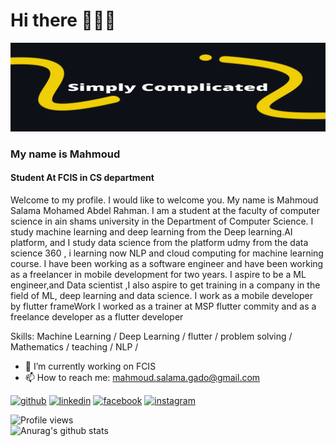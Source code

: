 # Hi there  👋🔥😍
![Student At FCIS in CS department](https://github.com/MahmouddSalama/MahmouddSalama/blob/main/Simply%20complicated%20(1).png)
###  My name is Mahmoud
#### Student At FCIS in CS department
Welcome to my profile. I would like to welcome you. 
My name is Mahmoud Salama Mohamed Abdel Rahman. I am a student at the faculty of computer science in ain shams university in the Department of Computer Science. I study machine learning and deep learning from the Deep learning.AI platform, and I study data science from the platform udmy from the data science 360 , i learning now NLP and cloud computing for machine learning ​​course. I have been working as a software engineer and have been working as a freelancer in mobile development for two years. I aspire to be a ML engineer,and Data scientist
,I also aspire to get training in a company in the field of ML, deep learning and data science. 
I work as a mobile developer by flutter frameWork
I worked as a trainer at MSP flutter commity and as a freelance developer as a flutter developer

Skills: Machine Learning / Deep  Learning / flutter / problem solving / Mathematics / teaching / NLP /  

- 🔭 I’m currently working on FCIS 
- 📫 How to reach me: mahmoud.salama.gado@gmail.com 


[<img src='https://cdn.jsdelivr.net/npm/simple-icons@3.0.1/icons/github.svg' alt='github' height='40'>](https://github.com/MahmouddSalama)  [<img src='https://cdn.jsdelivr.net/npm/simple-icons@3.0.1/icons/linkedin.svg' alt='linkedin' height='40'>](https://www.linkedin.com/in/mahmoud-salama-aa9627218/)  [<img src='https://cdn.jsdelivr.net/npm/simple-icons@3.0.1/icons/facebook.svg' alt='facebook' height='40'>](https://www.facebook.com//profile.php?id=100027022984052)  [<img src='https://cdn.jsdelivr.net/npm/simple-icons@3.0.1/icons/instagram.svg' alt='instagram' height='40'>](https://www.instagram.com/mahmoud_salama_128//)  

![Profile views](https://gpvc.arturio.dev/MahmouddSalama)  
![Anurag's github stats](https://github-readme-stats.vercel.app/api?username=MahmouddSalama&show_icons=true&theme=dark)

